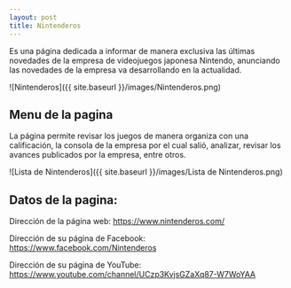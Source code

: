 ```yaml
---
layout: post
title: Nintenderos
---
```

Es una página dedicada a informar de manera exclusiva las últimas novedades de la empresa de videojuegos japonesa Nintendo, anunciando las novedades de la empresa va desarrollando en la actualidad.

![Nintenderos]({{ site.baseurl }}/images/Nintenderos.png)

## Menu de la pagina

La página permite revisar los juegos de manera organiza con una calificación, la consola de la empresa por el cual salió, analizar, revisar los avances publicados por la empresa, entre otros. 

![Lista de Nintenderos]({{ site.baseurl }}/images/Lista de Nintenderos.png)

## Datos de la pagina:

Dirección de la página web: https://www.nintenderos.com/

Dirección de su página de Facebook: https://www.facebook.com/Nintenderos

Dirección de su página de YouTube: https://www.youtube.com/channel/UCzp3KvjsGZaXq87-W7WoYAA
